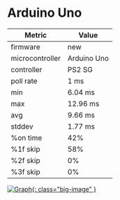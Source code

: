 # Arduino Uno

| Metric          | Value       |
| --------------- | ----------- |
| firmware        | new         |
| microcontroller | Arduino Uno |
| controller      | PS2 SG      |
| poll rate       | 1 ms        |
| min             | 6.04 ms     |
| max             | 12.96 ms    |
| avg             | 9.66 ms     |
| stddev          | 1.77 ms     |
| %on time        | 42%         |
| %1f skip        | 58%         |
| %2f skip        | 0%          |
| %3f skip        | 0%          |

[![Graph](../../assets/images/results/santroller_ps2_guitar_uno.png){: class="big-image" }](../../assets/images/results/santroller_ps2_guitar_uno.png)
